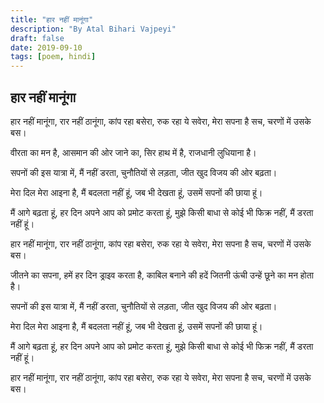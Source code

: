 ```yaml
---                      
title: "हार नहीं मानूंगा"                                        
description: "By Atal Bihari Vajpeyi"                                                
draft: false
date: 2019-09-10
tags: [poem, hindi]
---
```


हार नहीं मानूंगा
------------

हार नहीं मानूंगा, रार नहीं ठानूंगा,
कांप रहा बसेरा, रुक रहा ये सवेरा,
मेरा सपना है सच, चरणों में उसके बस।

वीरता का मन है, आसमान की ओर जाने का,
सिर हाथ में है, राजधानी लुधियाना है।

सपनों की इस यात्रा में, मैं नहीं डरता,
चुनौतियों से लड़ता, जीत खुद विजय की ओर बढ़ता।

मेरा दिल मेरा आइना है, मैं बदलता नहीं हूं,
जब भी देखता हूं, उसमें सपनों की छाया हूं।

मैं आगे बढ़ता हूं, हर दिन अपने आप को प्रमोट करता हूं,
मुझे किसी बाधा से कोई भी फिक्र नहीं, मैं डरता नहीं हूं।

हार नहीं मानूंगा, रार नहीं ठानूंगा,
कांप रहा बसेरा, रुक रहा ये सवेरा,
मेरा सपना है सच, चरणों में उसके बस।

जीतने का सपना, हमें हर दिन ड्राइव करता है,
काबिल बनाने की हदें जितनी ऊंची उन्हें छूने का मन होता है।

सपनों की इस यात्रा में, मैं नहीं डरता,
चुनौतियों से लड़ता, जीत खुद विजय की ओर बढ़ता।

मेरा दिल मेरा आइना है, मैं बदलता नहीं हूं,
जब भी देखता हूं, उसमें सपनों की छाया हूं।

मैं आगे बढ़ता हूं, हर दिन अपने आप को प्रमोट करता हूं,
मुझे किसी बाधा से कोई भी फिक्र नहीं, मैं डरता नहीं हूं।

हार नहीं मानूंगा, रार नहीं ठानूंगा,
कांप रहा बसेरा, रुक रहा ये सवेरा,
मेरा सपना है सच, चरणों में उसके बस।
